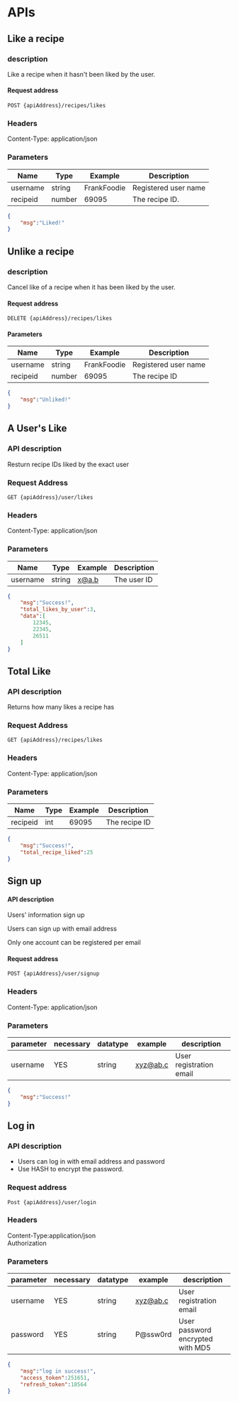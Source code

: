 # **APIs**


## **Like a recipe**

### description
Like a recipe when it hasn't been liked by the user.

#### Request address  
```http
POST {apiAddress}/recipes/likes
```
### Headers  
Content-Type: application/json

### Parameters

| **Name** | **Type** | **Example** | **Description**      |
| -------- | -------- | ----------- | -------------------- |
| username | string   | FrankFoodie | Registered user name |
| recipeid       | number   | 69095       | The recipe ID.       |



```json
{
    "msg":"Liked!"
}
```
## **Unlike a recipe**
### description
Cancel like of a recipe when it has been liked by the user.


#### Request address  
```http
DELETE {apiAddress}/recipes/likes
```

#### Parameters

| **Name** | **Type** | **Example** | **Description**      |
| -------- | -------- | ----------- | -------------------- |
| username | string   | FrankFoodie | Registered user name |
| recipeid       | number   | 69095       | The recipe ID        |

```json
{
    "msg":"Unliked!"
}
```
## **A User's Like**

### API description
Resturn recipe IDs liked by the exact user

### Request Address

```http
GET {apiAddress}/user/likes
```
### Headers

Content-Type: application/json

### Parameters

| **Name** | **Type** | **Example** | **Description**      |
| -------- | -------- | ----------- | -------------------- |
| username    | string   | x@a.b       | The user ID          |

```json
{
    "msg":"Success!",
    "total_likes_by_user":3,
    "data":[
        12345,
        22345,
        26511
    ]
}
```


## **Total Like** 

### API description
Returns how many likes a recipe has
### Request Address

```http
GET {apiAddress}/recipes/likes
```
### Headers

Content-Type: application/json

### Parameters

| **Name** | **Type** | **Example** | **Description**      |
| -------- | -------- | ----------- | -------------------- |
| recipeid       | int      | 69095       | The recipe ID        |

```json
{
    "msg":"Success!",
    "total_recipe_liked":25
}
```


## **Sign up**

#### API description  
Users' information sign up

Users can sign up with email address

Only one account can be registered per email  


#### Request address  
```http
POST {apiAddress}/user/signup
```

### Headers  
Content-Type: application/json

### Parameters

|parameter|necessary|datatype|example|description|  
|---|---|---|---|---|  
|username|YES|string|xyz@ab.c|User registration email|


```json 
{
    "msg":"Success!"
}
```


## **Log in**

### API description
*  Users can log in with email address and password
*  Use HASH to encrypt the password.  
### Request address  
```http
Post {apiAddress}/user/login  
```
 
### Headers  
Content-Type:application/json  
Authorization  
### Parameters

 |parameter|necessary|datatype|example|description|  
 |---|---|---|---|---|  
 |username|YES|string|xyz@ab.c|User registration email| 
 |password|YES|string|P@ssw0rd|User password encrypted with MD5|

```json
{
    "msg":"log in success!",
    "access_token":251651,
    "refresh_token":18564
}
```



